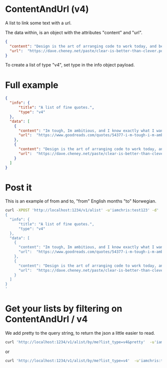 # ContentAndUrl (v4)
A list to link some text with a url.

The data within, is an object with the attributes "content" and "url".

```json
{
  "content": "Design is the art of arranging code to work today, and be changeable forever. – Sandi Metz",
  "url":  "https://dave.cheney.net/paste/clear-is-better-than-clever.pdf"
}
```

To create a list of type "v4", set type in the info object payload.

# Full example
```json
{
  "info": {
      "title": "A list of fine quotes.",
      "type": "v4"
  },
  "data": [
    {
      "content": "Im tough, Im ambitious, and I know exactly what I want. If that makes me a bitch, okay. ― Madonna",
      "url":  "https://www.goodreads.com/quotes/54377-i-m-tough-i-m-ambitious-and-i-know-exactly-what-i"
    },
    {
      "content": "Design is the art of arranging code to work today, and be changeable forever. – Sandi Metz",
      "url":  "https://dave.cheney.net/paste/clear-is-better-than-clever.pdf"
    }
  ]
}
```

# Post it
This is an example of from and to, "from" English months "to" Norwegian.
```sh
curl -XPOST 'http://localhost:1234/v1/alist' -u'iamchris:test123' -d'
{
  "info": {
      "title": "A list of fine quotes.",
      "type": "v4"
  },
  "data": [
    {
      "content": "Im tough, Im ambitious, and I know exactly what I want. If that makes me a bitch, okay. ― Madonna",
      "url":  "https://www.goodreads.com/quotes/54377-i-m-tough-i-m-ambitious-and-i-know-exactly-what-i"
    },
    {
      "content": "Design is the art of arranging code to work today, and be changeable forever. – Sandi Metz",
      "url":  "https://dave.cheney.net/paste/clear-is-better-than-clever.pdf"
    }
  ]
}
'
```

# Get your lists by filtering on ContentAndUrl / v4
We add pretty to the query string, to return the json a little easier to read.
```sh
curl 'http://localhost:1234/v1/alist/by/me?list_type=v4&pretty'  -u'iamchris:test123'
```
or
```sh
curl 'http://localhost:1234/v1/alist/by/me?list_type=v4'  -u'iamchris:test123'
```
